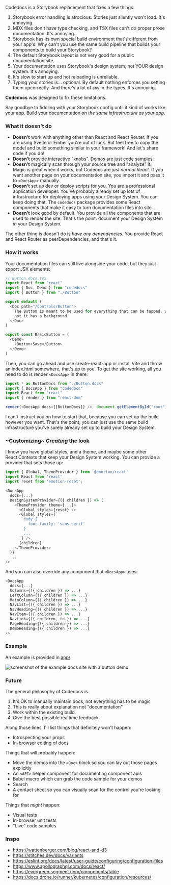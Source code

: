 Codedocs is a Storybook replacement that fixes a few things:

1. Storybook error handling is atrocious. Stories just silently won't load. It's annoying.
2. MDX files don't have type checking, and TSX files can't do proper prose documentation. It's annoying.
3. Storybook has its own special build environment that's different from your app's. Why can't you use the same build pipeline that builds your components to build your Storybook?
4. The default Storybook layout is not very good for a public documentation site.
5. Your documentation uses Storybook's design system, not YOUR design system. It's annoying.
6. It's slow to start up and hot reloading is unreliable.
7. Typing your stories is... optional. By default nothing enforces you setting them upcorrectly. And there's a lot of `any` in the types. It's annoying.

**Codedocs** was designed to fix these limitations.

Say goodbye to fiddling with your Storybook config until it kind of works like your app. Build your
documentation _on the same infrastructure as your app_.

### What it doesn't do

- **Doesn't** work with anything other than React and React Router. If you are using Svelte or Ember you're out of luck. But feel
  free to copy the model and build something similar in your framework! And let's share code if you
  do!
- **Doesn't** provide interactive "knobs". Demos are just code samples.
- **Doesn't** magically scan through your source tree and "analyze" it. Magic is great when it works, but
  Codeocs are _just normal React_. If you want another page on your documentation site, you import it and pass it to
  `<DocsApp>` manually.
- **Doesn't** set up dev or deploy scripts for you. You are a professional application developer. You've
  probably already set up lots of infrastructure for deploying apps using your Design System. You
  can keep doing that. The `codedocs` package provides some React components that make it easy to turn
  documentation files into site.
- **Doesn't** look good by default. You provide all the components that are used to render the site. That's the
  point: document your Design System _in_ your Design System.

The other thing is doesn't do is _have any dependencies_. You provide React and React Router as
peerDependencies, and that's it.

### How it works

Your documentation files can still live alongside your code, but they just export JSX elements:

```js
// Button.docs.tsx
import React from "react"
import { Doc, Demo } from "codedocs"
import { Button } from "./Button"

export default (
  <Doc path="/Controls/Button">
    The Button is meant to be used for everything that can be tapped, whether or
    not it has a background.
  </Doc>
)

export const BasicButton = (
  <Demo>
    <Button>Save</Button>
  </Demo>
)
```

Then, you can go ahead and use create-react-app or install Vite and throw an index.html somewhere,
that's up to you. To get the site working, all you need to do is render `<DocsApp>` in there:

```js
import * as ButtonDocs from "./Button.docs"
import { DocsApp } from "codedocs"
import React from "react"
import { render } from "react-dom"

render(<DocsApp docs={[ButtonDocs]} />, document.getElementById("root"))
```

I can't instruct you on how to start that, because you can set up the build however you want. That's
the point, you can just use the same build infrastructure you've surely already set up to build your
Design System.

### ~Customizing~ _Creating_ the look

I know you have global styles, and a theme, and maybe some other React.Contexts that keep your
Design System working. You can provide a provider that sets those up:

```js
import { Global, ThemeProvider } from '@emotion/react'
import React from 'react'
import reset from 'emotion-reset';

<DocsApp
  docs={...}
  DesignSystemProvider={({ children }) => (
    <ThemeProvider theme={...}>
      <Global styles={reset} />
      <Global styles={`
        body {
          font-family: 'sans-serif'
        }
        ...
      `} />
      {children}
    </ThemeProvider>
  )}
  ...
/>
```

And you can also override any component that `<DocsApp>` uses:

```js
<DocsApp
  docs={...}
  Columns={({ children }) => ...}
  LeftColumn={({ children }) => ...}
  MainColumn={({ children }) => ...}
  NavList={({ children }) => ...}
  NavHeading={({ children }) => ...}
  NavItem={({ children }) => ...}
  NavLink={({ children, to }) => ...}
  PageHeading={({ children }) => ...}
  DemoHeading={({ children }) => ...}
/>
```

### Example

An example is provided in [app/](https://github.com/ambic-js/codedocs/tree/main/app)

![screenshot of the example docs site with a button demo](https://raw.githubusercontent.com/erikpukinskis/ambic-js/codedocs/main/example/screenshot.png)

### Future

The general philosophy of Codedocs is

1. It's OK to manually maintain docs, not everything has to be magic
2. This is really about explanation not "documentation"
3. Work within the existing build
4. Give the best possible realtime feedback

Along those lines, I'll list things that definitely won't happen:

- Introspecting your props
- In-browser editing of docs

Things that will probably happen:

- Move the demos into the `<Doc>` block so you can lay out those pages explicitly
- An `<API>` helper component for documenting component apis
- Babel macro which can grab the code sample for your demos
- Search
- A contact sheet so you can visually scan for the control you're looking for

Things that _might_ happen:

- Visual tests
- In-browser unit tests
- "Live" code samples

### Inspo

- https://wattenberger.com/blog/react-and-d3
- https://stitches.dev/docs/variants
- https://eslint.org/docs/latest/user-guide/configuring/configuration-files
- https://www.apollographql.com/docs/react/
- https://evergreen.segment.com/components/table
- https://docs.drone.io/runner/kubernetes/configuration/resources/
